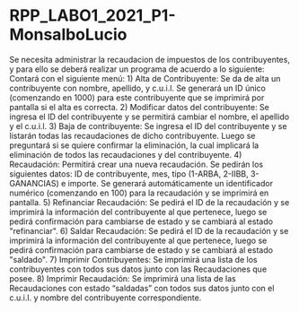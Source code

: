 # RPP_LABO1_2021_P1-MonsalboLucio
Se necesita administrar la recaudacion de impuestos de los contribuyentes, y para ello se deberá realizar un programa de acuerdo a lo siguiente: Contará con el siguiente menú: 1) Alta de Contribuyente: Se da de alta un contribuyente con nombre, apellido, y c.u.i.l. Se generará un ID único (comenzando en 1000) para este contribuyente que se imprimirá por pantalla si el alta es correcta. 2) Modificar datos del contribuyente: Se ingresa el ID del contribuyente y se permitirá cambiar el nombre, el apellido y el c.u.i.l. 3) Baja de contribuyente: Se ingresa el ID del contribuyente y se listarán todas las recaudaciones de dicho contribuyente. Luego se preguntará si se quiere confirmar la eliminación, la cual implicará la eliminación de todos las recaudaciones y del contribuyente. 4) Recaudación: Permitirá crear una nueva recaudación. Se pedirán los siguientes datos: ID de contribuyente, mes, tipo (1-ARBA, 2-IIBB, 3-GANANCIAS) e importe. Se generará automáticamente un identificador numérico (comenzando en 100) para la recaudación y se imprimirá en pantalla. 5) Refinanciar Recaudación: Se pedirá el ID de la recaudación y se imprimirá la información del contribuyente al que pertenece, luego se pedirá confirmación para cambiarse de estado y se cambiará al estado "refinanciar". 6) Saldar Recaudación: Se pedirá el ID de la recaudación y se imprimirá la información del contribuyente al que pertenece, luego se pedirá confirmación para cambiarse de estado y se cambiará al estado "saldado". 7) Imprimir Contribuyentes: Se imprimirá una lista de los contribuyentes con todos sus datos junto con las Recaudaciones que posee. 8) Imprimir Recaudación: Se imprimirá una lista de las Recaudaciones con estado “saldadas” con todos sus datos junto con el c.u.i.l. y nombre del contribuyente correspondiente.
